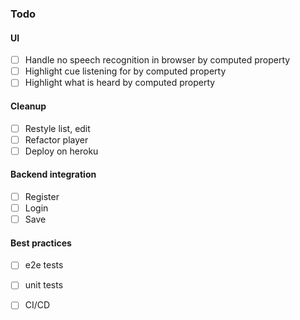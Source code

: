 ### Todo

#### UI
- [ ] Handle no speech recognition in browser by computed property
- [ ] Highlight cue listening for by computed property
- [ ] Highlight what is heard by computed property

#### Cleanup
- [ ] Restyle list, edit 
- [ ] Refactor player
- [ ] Deploy on heroku

#### Backend integration
- [ ] Register
- [ ] Login
- [ ] Save

#### Best practices
- [ ] e2e tests
- [ ] unit tests
- [ ] CI/CD

